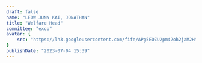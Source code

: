 ```yaml
---
draft: false
name: "LEOW JUNN KAI, JONATHAN"
title: "Welfare Head"
committee: "exco"
avatar: {
    src: "https://lh3.googleusercontent.com/fife/APg5EOZU2pm42oh2jaM2HMkMZSJeztV2dw5g7ZiInaKABNT-FAQ0ByKCuLYcQP6JaK9N3ePMpy3UPGK7QuV7zZDgTchxi-dpHUxfjNR8bupdgX6-mGOfblHRF6RIrF3QGNDEUskIsom6QEsyFNldMHmb88-cTfNvzFVrYLTXaf3rxkrpu1cwhRlpLAZinLzpO4MG74HG4bAXXRPWZIF2XDEHAD-Pbqs_Y1ehxGIuGoT5KZ0fW338OeZhgWjZAp8szntnnUd1_N2egNUlcFk4cYfcNZvy9uTleCcIi99UqfMkGzmy5KzUsTF458bFHCguG4yWya9R_9RblPQPx5xzomsp3uWOPT-ejiCB6xNZlX7gY4giOym5oLHRm0liu_sXXv83IdIZqoRYz37O2C3QpvPl9htdh_vAN5-nzMN-aYSg6T9fGvIyCexn8AceDmCOLepgeHd6k6P0WN69ozBl3q09w3huebhBjZ_mgvJNTBJEJoiItlO9-R7xGXVhpCG-tkEkfFt2NKsaJYalps4sAlUhbifzEpx2W7YuRu8dZty19lrCi6Gck2IG83NJZNTKLMe7qoBI7dWHB_bIzul5KLI_f_DqvYc-BRc2SFpR9OEkoBsDNB4-wLlomgC_erJ27pSaFKtAWa8VqvIu6iRdvCNzVMfIvXZ21pkm-ivIMUpeJsopYfn25YYAG2QE7RqiKZKgixgx_1hzWejzMrmEv-gdA7ntlnoan_fslnOIwy0X_KVoGB5_gOR6Ju3xGDMuszhceg1oUgTQg5Me2rgXTxOybRqeNFPFgqLX3DE5HRcDSMGCEExOKs8Kq0sf44gh7oHv7MfJeuTB8iOtomhKWJ_u7EQ-f0hVvrZBQ5onoVl85cfaGEZA3mV8E98jXPeDuQhz3bGtlMywoIH9Upe-wXyJUv865uF2UDAnWmV5JZ2esw2dom_8KrNTJFlxbPd6ZzHTbu0XcGsVqgbYhRuiMpsxz9fVNr3H9DW6HmF2VypBbx0YqwqZRKQXx3PYvRBt36iA6oFdepKEVMK1xWfAgeFp6kNxWq7TCGSLJ1sLerW5EHP0ra7M-sSO-W__nQq8OlFrzzZ_cFL4n4tCIWhsbdUhaH5QykT--LaV3b8gdJRgrrr3vvmOSRRkdrh8A5MifZmWlc2MINwr6n1LddXq4Njo_OzbXS6q0o-l4BcYQKXGZdfMyXnwz6sKugpoAn3CBhExDH0yz3L8ddjoGIXEzHTwQulhR7sCt5HYD3DkDY5B5aggLvlZqrgV_5kwFiyNvkhSwyRO0XAYFaFW_4_3InfCdC-IPJlxCB09eCBoO9qGzggvkUGUUcmn5x5w-XRkGsmiNNVRf2vaV7IcT90lZrP5U4gT6l1uCyifcLxbo3yZmzDFJ2vo7Zs8R-A8Rt4sUS1f4Y0RePxkK-L4-KQzllUaqhT9OYgFiiK_TPTqYzaF6t3BSirllOz34kXFm9MmYbNMalZgc6XiBjgpL6afe71gHRFCyIO7lg6rSVKSlzBy3JShmoFtl6Dy3I5Jqd_6lOlujphDi-rTDYqQPVtU4lRlpIaONS0qJnzC4eNLr21dxXkOQJJV83vtlLwgvwPH9I-Sq-2uKbtysNaA3MNVLw=w997-h668",
}
publishDate: "2023-07-04 15:39"
---
```

